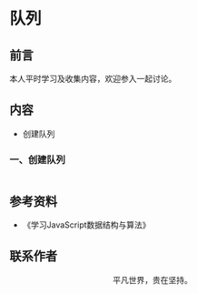 # 队列

## 前言

本人平时学习及收集内容，欢迎参入一起讨论。

## 内容

- 创建队列

### 一、创建队列

```
```

## 参考资料

- 《学习JavaScript数据结构与算法》

## 联系作者

<div align="center">
    <p>
        平凡世界，贵在坚持。
    </p>
    <img :src="$withBase('/about/contact.png')" />
</div>